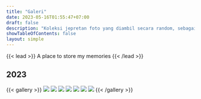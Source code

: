 ```yaml
---
title: "Galeri"
date: 2023-05-16T01:55:47+07:00
draft: false
description: "Koleksi jepretan foto yang diambil secara random, sebagai media penyalur hobi fotografi."
showTableOfContents: false
layout: simple
---
```

{{< lead >}}
A place to store my memories
{{< /lead >}}  

## 2023
{{< gallery >}}
  <img src="./01.jpg" class="grid-w50 md:grid-w33 xl:grid-w25" />
  <img src="./02.jpg" class="grid-w50 md:grid-w33 xl:grid-w25" />
  <img src="./03.jpg" class="grid-w50 md:grid-w33 xl:grid-w25" />
  <img src="./04.jpg" class="grid-w50 md:grid-w33 xl:grid-w25" />
  <img src="./05.jpg" class="grid-w50 md:grid-w33 xl:grid-w25" />
  <img src="./06.jpg" class="grid-w50 md:grid-w33 xl:grid-w25" />
  <img src="./07.jpg" class="grid-w50 md:grid-w33 xl:grid-w25" />
{{< /gallery >}}
